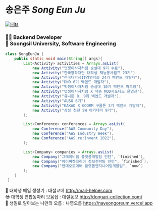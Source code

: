 # 송은주 *Song Eun Ju* <br> 

[![Hits](https://hits.seeyoufarm.com/api/count/incr/badge.svg?url=https%3A%2F%2Fgithub.com%2FSong-EunJu&count_bg=%233FB5E7&title_bg=%23000000&icon=ghostery.svg&icon_color=%23FFFFFF&title=%EB%B0%A9%EB%AC%B8%ED%95%9C%EA%B1%B0+%EB%93%A4%EC%BC%B0+%EC%86%A1&edge_flat=false)](https://hits.seeyoufarm.com)

<h3> 👩‍💻 Backend Developer <br>
 🏫 Soongsil University, Software Engineering </h3>
 
```java
class SongEunJu {
    public static void main(String[] args){
        List<Activity> activities = Arrays.asList(
            new Activity("멋쟁이사자처럼 숭실대 9기 수료"),
            new Activity("한국장학재단 대학생 재능봉사캠프 23기")
            new Activity("한국대학생IT경영학회 24기 백엔드 개발자"),
            new Activity("DND 6기 백엔드 개발자"),
            new Activity("멋쟁이사자처럼 숭실대 10기 백엔드 파트장"),
            new Activity("멋쟁이사자처럼 X 넥슨 MOD서포터즈 운영진"),
            new Activity("유니톤 8, 9회 백엔드 개발자"),
            new Activity("AUSG 6기")
            new Activity("KAKAO X GOORM 구름톤 3기 백엔드 개발자"),
            new Activity("삼성 청년 SW 아카데미 9기"),
        );

        List<Conference> conferences = Arrays.asList(
            new Conference("AWS Community Day"),
            new Conference("AWS Industry Week"),
            new Conference("AWS re:Invent 2022"),
        );

        List<Company> companies = Arrays.asList(
            new Company("그레이비랩 플랫폼개발팀 인턴", `finished`),
            new Company("아이마켓코리아 정보전략팀 인턴", `finished`),
            new Company("현대오토에버 플랫폼엔지니어링개발팀", `now`)
        );        
    }
 }
```


📨 대학생 메일 생성기 : 대설교메 http://mail-helper.com <br>
😎 대학생 연합동아리 모음집 : 대설동모 http://dongari-collection.com/ <br>
🗻 생일로 알아보는 나만의 오름 : 나영오름 https://nayeongoreum.vercel.app
